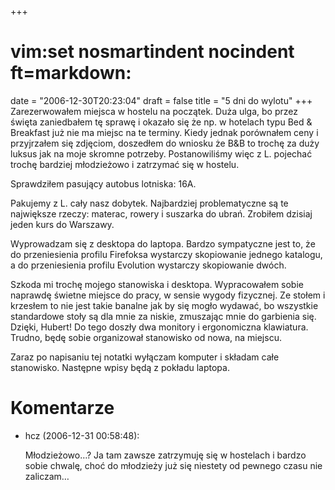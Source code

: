 +++
# vim:set nosmartindent nocindent ft=markdown:
date = "2006-12-30T20:23:04"
draft = false
title = "5 dni do wylotu"
+++
Zarezerwowałem miejsca w hostelu na początek. Duża ulga, bo przez święta
zaniedbałem tę sprawę i okazało się że np. w hotelach typu Bed &amp; Breakfast
już nie ma miejsc na te terminy. Kiedy jednak porównałem ceny i przyjrzałem
się zdjęciom, doszedłem do wniosku że B&amp;B to trochę za duży luksus jak na
moje skromne potrzeby. Postanowiliśmy więc z L. pojechać trochę bardziej
młodzieżowo i zatrzymać się w hostelu.

Sprawdziłem pasujący autobus lotniska: 16A.

Pakujemy z L. cały nasz dobytek. Najbardziej problematyczne są te największe
rzeczy: materac, rowery i suszarka do ubrań. Zrobiłem dzisiaj jeden kurs do
Warszawy.

Wyprowadzam się z desktopa do laptopa. Bardzo sympatyczne jest to, że do
przeniesienia profilu Firefoksa wystarczy skopiowanie jednego katalogu, a do
przeniesienia profilu Evolution wystarczy skopiowanie dwóch.

Szkoda mi trochę mojego stanowiska i desktopa. Wypracowałem sobie naprawdę
świetne miejsce do pracy, w sensie wygody fizycznej. Ze stołem i krzesłem to
nie jest takie banalne jak by się mogło wydawać, bo wszystkie standardowe
stoły są dla mnie za niskie, zmuszając mnie do garbienia się. Dzięki, Hubert!
Do tego doszły dwa monitory i ergonomiczna klawiatura. Trudno, będę sobie
organizował stanowisko od nowa, na miejscu.

Zaraz po napisaniu tej notatki wyłączam komputer i składam całe stanowisko.
Następne wpisy będą z pokładu laptopa.

# Komentarze

* hcz (2006-12-31 00:58:48): <p>Młodzieżowo&#8230;? Ja tam zawsze zatrzymuję się
  w hostelach i bardzo sobie chwalę, choć do młodzieży już się niestety od
  pewnego czasu nie zaliczam&#8230;</p>
